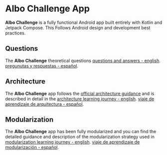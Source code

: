 Albo Challenge App
==================

**Albo Challenge** is a fully functional Android app built entirely with Kotlin and Jetpack Compose. This
Follows Android design and development best practices.

## Questions

The **Albo Challenge** theoretical questions
[questions and answers - english](docs/Questions.md).
[pregunutas y respuestas - español](docs/Questions-Es.md).

## Architecture

The **Albo Challenge** app follows the
[official architecture guidance](https://developer.android.com/topic/architecture)
and is described in detail in the
[architecture learning journey - english](docs/Architecture.md).
[viaje de aprendizaje de arquitectura - español](docs/Architecture-Es.md).

## Modularization

The **Albo Challenge** app has been fully modularized and you can find the detailed guidance and
description of the modularization strategy used in
[modularization learning journey - english](docs/Modularization.md).
[viaje de aprendizaje de modularización - español](docs/Modularization-Es.md).

